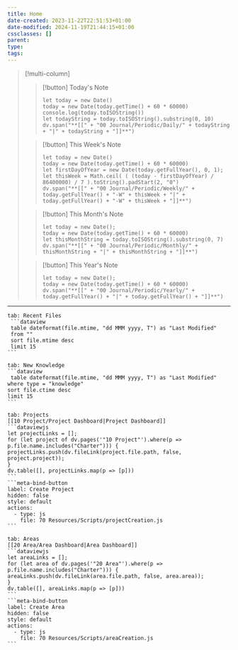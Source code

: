 ```yaml
---
title: Home
date-created: 2023-11-22T22:51:53+01:00
date-modified: 2024-11-19T21:44:15+01:00
cssclasses: []
parent: 
type: 
tags:
---
```


> [!multi-column]
>
> > [!button]
> > Today's Note
> >
> > ```dataviewjs
> > let today = new Date()
> > today = new Date(today.getTime() + 60 * 60000)
> > console.log(today.toISOString())
> > let todayString = today.toISOString().substring(0, 10)
> > dv.span("**[[" + "00 Journal/Periodic/Daily/" + todayString + "|" + todayString + "]]**")
> > ```
>
> > [!button]
> > This Week's Note
> >
> > ```dataviewjs
> > let today = new Date()
> > today = new Date(today.getTime() + 60 * 60000)
> > let firstDayOfYear = new Date(today.getFullYear(), 0, 1);
> > let thisWeek = Math.ceil( ( (today - firstDayOfYear) / 86400000) / 7 ).toString().padStart(2, "0")
> > dv.span("**[[" + "00 Journal/Periodic/Weekly/" + today.getFullYear() + "-W" + thisWeek + "|" + today.getFullYear() + "-W" + thisWeek + "]]**")
> > ```
>
> > [!button]
> > This Month's Note
> >
> > ```dataviewjs
> > let today = new Date();
> > today = new Date(today.getTime() + 60 * 60000)
> > let thisMonthString = today.toISOString().substring(0, 7)
> > dv.span("**[[" + "00 Journal/Periodic/Monthly/" + thisMonthString + "|" + thisMonthString + "]]**")
> > ```
>
> > [!button]
> > This Year's Note
> >
> > ```dataviewjs
> > let today = new Date();
> > today = new Date(today.getTime() + 60 * 60000)
> > dv.span("**[[" + "00 Journal/Periodic/Yearly/" + today.getFullYear() + "|" + today.getFullYear() + "]]**")
> > ```

---

````tabs
tab: Recent Files
 ```dataview
 table dateformat(file.mtime, "dd MMM yyyy, T") as "Last Modified" 
 from ""
 sort file.mtime desc
 limit 15
```

tab: New Knowledge
```dataview
 table dateformat(file.mtime, "dd MMM yyyy, T") as "Last Modified"
where type = "knowledge"
sort file.ctime desc
limit 15
```

tab: Projects
[[10 Project/Project Dashboard|Project Dashboard]]
```dataviewjs
let projectLinks = [];
for (let project of dv.pages('"10 Project"').where(p => p.file.name.includes("Charter"))) {
projectLinks.push(dv.fileLink(project.file.path, false, project.project));
}
dv.table([], projectLinks.map(p => [p]))
```
```meta-bind-button
label: Create Project
hidden: false
style: default
actions:
  - type: js
    file: 70 Resources/Scripts/projectCreation.js
```

tab: Areas
[[20 Area/Area Dashboard|Area Dashboard]]
```dataviewjs
let areaLinks = [];
for (let area of dv.pages('"20 Area"').where(p => p.file.name.includes("Charter"))) {
areaLinks.push(dv.fileLink(area.file.path, false, area.area));
}
dv.table([], areaLinks.map(p => [p]))
```
```meta-bind-button
label: Create Area
hidden: false
style: default
actions:
  - type: js
    file: 70 Resources/Scripts/areaCreation.js
```
````